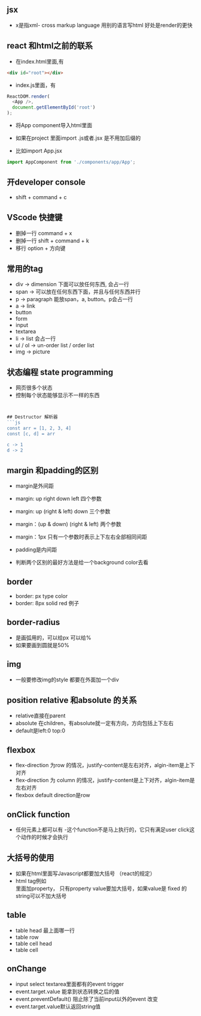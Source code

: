 ## jsx
- x是指xml- cross markup language 用别的语言写html 好处是render的更快

## react 和html之前的联系
- 在index.html里面,有
```html
<div id="root"></div>
```

- index.js里面，有
```js
ReactDOM.render(
  <App />,
  document.getElementById('root')
);
```

- 将App component导入html里面

- 如果在project 里面import .js或者.jsx 是不用加后缀的
- 比如import App.jsx
```js
import AppComponent from './components/app/App';
```


## 开developer console
- shift + command + c


## VScode 快捷键
- 删掉一行 command + x
- 删掉一行 shift + command + k
- 移行 option + 方向键

## 常用的tag
- div -> dimension 下面可以放任何东西, 会占一行
- span -> 可以放在任何东西下面，并且与任何东西并行
- p -> paragraph 能放span，a, button。p会占一行
- a -> link
- button
- form
- input
- textarea
- li -> list 会占一行
- ul / ol -> un-order list / order list
- img -> picture

## 状态编程 state programming
- 网页很多个状态
- 控制每个状态能够显示不一样的东西
```jsx


## Destructor 解析器
```js
const arr = [1, 2, 3, 4]
const [c, d] = arr

c -> 1
d -> 2
```

## margin 和padding的区别
- margin是外间距
- margin: up right down left 四个参数
- margin: up (right & left) down 三个参数
- margin：(up & down) (right & left) 两个参数
- margin：1px 只有一个参数时表示上下左右全部相同间距

- padding是内间距
- 判断两个区别的最好方法是给一个background color去看

## border
- border: px type color
- border: 8px solid red 例子

## border-radius
- 是画弧用的，可以给px 可以给%
- 如果要画到圆就是50%

## img
- 一般要修改img的style 都要在外面加一个div

## position relative 和absolute 的关系
- relative直接在parent
- absolute 在children，有absolute就一定有方向，方向包括上下左右
- default是left:0 top:0

## flexbox
- flex-direction 为row 的情况，justify-content是左右对齐，algin-item是上下对齐
- flex-direction 为 column 的情况，justify-content是上下对齐，algin-item是左右对齐
- flexbox default direction是row


## onClick function
- 任何元素上都可以有
-这个function不是马上执行的，它只有满足user click这个动作的时候才会执行

## 大括号的使用
- 如果在html里面写Javascript都要加大括号 （react的规定）
- html tag例如<div></div> 里面加property， 只有property value要加大括号，如果value是 fixed 的string可以不加大括号

## table
- <thead></thead> table head 最上面哪一行
- <tr> table row
- <th> table cell head
- <td> table cell

## onChange
-  input select  textarea里面都有的event trigger
-  event.target.value 能拿到状态转换之后的值
-  event.preventDefault() 阻止除了当前input以外的event 改变
- event.target.value默认返回string值
